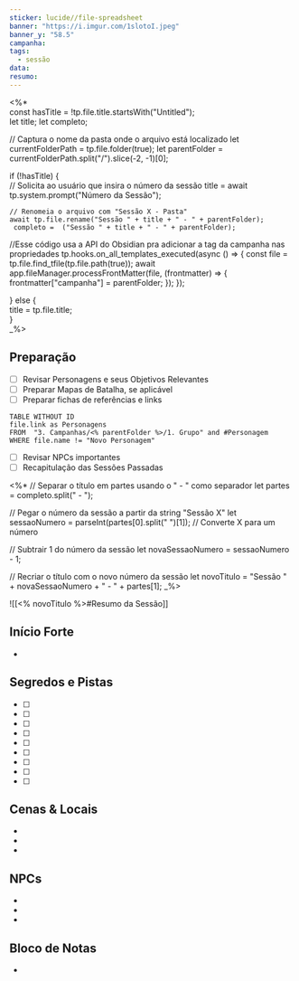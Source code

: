 ```yaml
---
sticker: lucide//file-spreadsheet
banner: "https://i.imgur.com/1slotoI.jpeg"
banner_y: "58.5"
campanha: 
tags:
  - sessão
data: 
resumo: 
---
```



<%*  
const hasTitle = !tp.file.title.startsWith("Untitled");  
let title;
let completo;

// Captura o nome da pasta onde o arquivo está localizado
let currentFolderPath = tp.file.folder(true);
let parentFolder = currentFolderPath.split("/").slice(-2, -1)[0];

if (!hasTitle) {  
    // Solicita ao usuário que insira o número da sessão
    title = await tp.system.prompt("Número da Sessão");  
    
    // Renomeia o arquivo com "Sessão X - Pasta"
    await tp.file.rename("Sessão " + title + " - " + parentFolder); 
     completo =  ("Sessão " + title + " - " + parentFolder);

   //Esse código usa a API do Obsidian pra adicionar a tag da campanha nas propriedades
	 tp.hooks.on_all_templates_executed(async () => {
	  const file = tp.file.find_tfile(tp.file.path(true));
	  await app.fileManager.processFrontMatter(file, (frontmatter) => {
    frontmatter["campanha"] = parentFolder;
	  });
	});

} else {  
    title = tp.file.title;  
}  
_%>


## Preparação
- [ ] Revisar Personagens e seus Objetivos Relevantes
- [ ] Preparar Mapas de Batalha, se aplicável
- [ ] Preparar fichas de referências e links

```dataview
TABLE WITHOUT ID
file.link as Personagens
FROM  "3. Campanhas/<% parentFolder %>/1. Grupo" and #Personagem 
WHERE file.name != "Novo Personagem"
```

- [ ] Revisar NPCs importantes
- [ ] Recapitulação das Sessões Passadas

<%*
// Separar o título em partes usando o " - " como separador
let partes = completo.split(" - ");

// Pegar o número da sessão a partir da string "Sessão X"
let sessaoNumero = parseInt(partes[0].split(" ")[1]); // Converte X para um número

// Subtrair 1 do número da sessão
let novaSessaoNumero = sessaoNumero - 1;

// Recriar o título com o novo número da sessão
let novoTitulo = "Sessão " + novaSessaoNumero + " - " + partes[1];
_%>

![[<% novoTitulo %>#Resumo da Sessão]]

## Início Forte
- 

## Segredos e Pistas
- [ ]  
- [ ] 
- [ ] 
- [ ] 
- [ ] 
- [ ] 
- [ ] 
- [ ] 
- [ ] 

## Cenas & Locais
- 
- 
-  
  
## NPCs
- 
- 
- 

## Bloco de Notas
- 